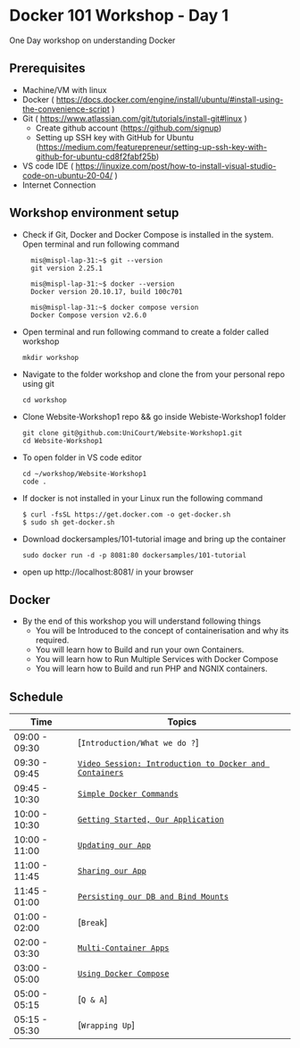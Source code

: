 # Docker 101 Workshop - Day 1

One Day workshop on understanding Docker

## Prerequisites
 - Machine/VM with linux
 - Docker  ( https://docs.docker.com/engine/install/ubuntu/#install-using-the-convenience-script )
 - Git     ( https://www.atlassian.com/git/tutorials/install-git#linux )
   - Create github account (https://github.com/signup)
   - Setting up SSH key with GitHub for Ubuntu
 (https://medium.com/featurepreneur/setting-up-ssh-key-with-github-for-ubuntu-cd8f2fabf25b)
 - VS code IDE ( https://linuxize.com/post/how-to-install-visual-studio-code-on-ubuntu-20-04/ )
 - Internet Connection

## Workshop environment setup 
 - Check if Git, Docker and Docker Compose is installed in the system.
 Open terminal and run following command
    ```
      mis@mispl-lap-31:~$ git --version
      git version 2.25.1

      mis@mispl-lap-31:~$ docker --version
      Docker version 20.10.17, build 100c701

      mis@mispl-lap-31:~$ docker compose version
      Docker Compose version v2.6.0

    ```
 - Open terminal and run following command to create a folder called workshop
    ```
    mkdir workshop
    ```
 - Navigate to the folder workshop and clone the from your personal repo using git
    ```
    cd workshop
    ```
 - Clone Website-Workshop1 repo && go inside Webiste-Workshop1 folder
    ``` 
    git clone git@github.com:UniCourt/Website-Workshop1.git
    cd Website-Workshop1
    ```
 - To open folder in VS code editor
    ```
    cd ~/workshop/Website-Workshop1
    code .
    ```
 - If docker is not installed in your Linux run the following command
    ```
    $ curl -fsSL https://get.docker.com -o get-docker.sh
    $ sudo sh get-docker.sh
   ```
 - Download dockersamples/101-tutorial image and bring up the container
    ```
    sudo docker run -d -p 8081:80 dockersamples/101-tutorial
    ```

 - open up http://localhost:8081/ in your browser

## Docker
- By the end of this workshop you will understand following things
    - You will be Introduced to the concept of containerisation and why its required.
    - You will learn how to Build and run your own Containers.
    - You will learn how to Run Multiple Services with Docker Compose
    - You will learn how to Build and run PHP and NGNIX containers.

## Schedule

| Time          | Topics
|---------------|-------
| 09:00 - 09:30 |  [`Introduction/What we do ?`]
| 09:30 - 09:45 |  [`Video Session: Introduction to Docker and Containers`](docker_intro.md)
| 09:45 - 10:30 |  [`Simple Docker Commands`](simple_docker_commands.md)
| 10:00 - 10:30 |  [`Getting Started, Our Application`](getting_started.md)
| 10:00 - 11:00 |  [`Updating our App`](updating_our_app.md)
| 11:00 - 11:45 |  [`Sharing our App`](sharing_our_app.md)
| 11:45 - 01:00 |  [`Persisting our DB and Bind Mounts`](persisting_our_app.md)
| 01:00 - 02:00 |  [`Break`]
| 02:00 - 03:30 |  [`Multi-Container Apps`](multi_container_app.md)
| 03:00 - 05:00 |  [`Using Docker Compose`](using_docker_compose.md)
| 05:00 - 05:15 |  [`Q & A`]
| 05:15 - 05:30 |  [`Wrapping Up`]